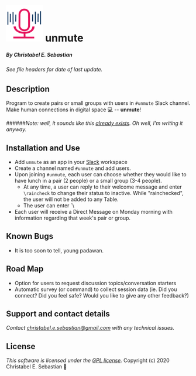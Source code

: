 
# <img src="./images/pink_mic_square.png" alt="unmute icon" width="100"> unmute

##### By **Christabel E. Sebastian** 
###### _See file headers for date of last update._

Description
-------------

Program to create pairs or small groups with users in `#unmute` Slack channel. Make human connections in digital space :computer: -- **unmute**!

######_Note: well, it sounds like this [already exists](https://www.donut.com/). Oh well, I'm writing it anyway._

Installation and Use
---------------------

* Add `unmute` as an app in your [Slack](https://slack.com/) workspace
* Create a channel named `#unmute` and add users.
* Upon joining `#unmute`, each user can choose whether they would like to have lunch in a pair (2 people) or a small group (3-4 people).
    * At any time, a user can reply to their welcome message and enter `\raincheck` to change their status to inactive. While "rainchecked", the user will not be added to any Table. 
    * The user can enter `\
* Each user will receive a Direct Message on Monday morning with information regarding that week's pair or group.

Known Bugs
-----------

* It is too soon to tell, young padawan.

Road Map
---------
* Option for users to request discussion topics/conversation starters
* Automatic survey (or command) to collect session data (ie. Did you connect? Did you feel safe? Would you like to give any other feedback?)

Support and contact details
----------------------------

_Contact christabel.e.sebastian@gmail.com with any technical issues._

License
-------------------
*This software is licensed under the [GPL license](./LICENSE).* Copyright (c) 2020 Christabel E. Sebastian :sheep:
 


